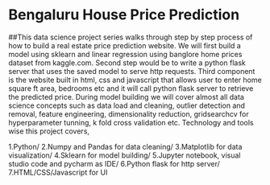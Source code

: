 # Bengaluru House Price Prediction
##This data science project series walks through step by step process of how to build a real estate price prediction website. We will first build a model using sklearn and linear regression using banglore home prices dataset from kaggle.com. Second step would be to write a python flask server that uses the saved model to serve http requests. Third component is the website built in html, css and javascript that allows user to enter home square ft area, bedrooms etc and it will call python flask server to retrieve the predicted price. During model building we will cover almost all data science concepts such as data load and cleaning, outlier detection and removal, feature engineering, dimensionality reduction, gridsearchcv for hyperparameter tunning, k fold cross validation etc. Technology and tools wise this project covers,

1.Python/
2.Numpy and Pandas for data cleaning/
3.Matplotlib for data visualization/
4.Sklearn for model building/
5.Jupyter notebook, visual studio code and pycharm as IDE/
6.Python flask for http server/
7.HTML/CSS/Javascript for UI
